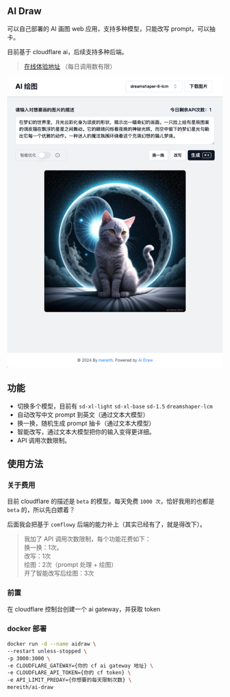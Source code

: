 ## AI Draw

可以自己部署的 AI 画图 web 应用，支持多种模型，只能改写 prompt，可以抽卡。

目前基于 cloudflare ai，后续支持多种后端。


> [在线体验地址](https://aidraw.mereith.com) （每日调用数有限）

![](image/preview-pc.png)

## 功能
- 切换多个模型，目前有 `sd-xl-light` `sd-xl-base` `sd-1.5` `dreamshaper-lcm`
- 自动改写中文 prompt 到英文（通过文本大模型）
- 换一换，随机生成 prompt 抽卡（通过文本大模型）
- 智能改写，通过文本大模型把你的输入变得更详细。
- API 调用次数限制。

## 使用方法
### 关于费用
目前 cloudflare 的描述是 `beta` 的模型，每天免费 `1000 次`，恰好我用的也都是 `beta` 的，所以先白嫖着？

后面我会把基于 `comflowy` 后端的能力补上（其实已经有了，就是得改下）。

> 我加了 API 调用次数限制，每个功能花费如下：    
> 换一换：1次。   
> 改写：1次    
> 绘图：2次（prompt 处理 + 绘图）    
> 开了智能改写后绘图：3次    


### 前置
在 cloudflare 控制台创建一个 ai gateway，并获取 token

### docker 部署

```bash
docker run -d --name aidraw \
--restart unless-stopped \
-p 3000:3000 \
-e CLOUDFLARE_GATEWAY={你的 cf ai gateway 地址} \
-e CLOUDFLARE_API_TOKEN={你的 cf token} \
-e API_LIMIT_PREDAY={你想要的每天限制次数} \
mereith/ai-draw
```